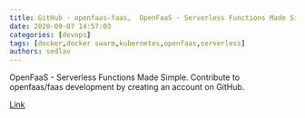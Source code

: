 ```yaml
---
title: GitHub - openfaas-faas,  OpenFaaS - Serverless Functions Made Simple
date: 2020-09-07 14:57:03
categories: [devops]
tags: [docker,docker swarm,kubernetes,openfaas,serverless]
authors: sedlav
---
```


OpenFaaS - Serverless Functions Made Simple. Contribute to openfaas/faas development by creating an account on GitHub.

[Link](https://github.com/openfaas/faas)
